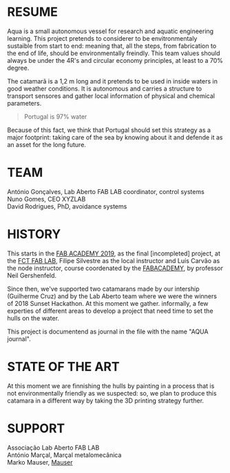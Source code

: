 # RESUME
Aqua is a small autonomous vessel for research and aquatic engineering learning. 
This project pretends to considerer to be envitronmentaly sustaible from start to end: meaning that,
all the steps, from fabrication to the end of life, should be environmentally freindly. This team values should
always be under the 4R's and circular economy principles, at least to a 70% degree.

The catamarã is a 1,2 m long and it pretends to be used in inside waters in good weather conditions. It is autonomous and carries a structure to transport sensores and gather local information of physical and chemical parameters.

> Portugal is 97% water

Because of this fact, we think that Portugal should set this strategy as a major footprint: taking care of the sea by knowing about it and defende it as an asset for the long future.

# TEAM
António Gonçalves, Lab Aberto FAB LAB coordinator, control systems  
Nuno Gomes, CEO XYZLAB  
David Rodrigues, PhD, avoidance systems

# HISTORY
This starts in the [FAB ACADEMY 2019](https://fabacademy.org/2019/labs/fct/students/antonio-gomes/), as the final [incompleted] project, at the [FCT FAB LAB](https://www.fctfablab.fct.unl.pt/), Filipe Silvestre as the local instructor and Luís Carvão as the node instructor, course coordenated by the [FABACADEMY](https://fabacademy.org/), by professor Neil Gershenfeld.

Since then, we've supported two catamarans made by our intership (Guilherme Cruz) and by the Lab Aberto team where we were the winners of 2018 Sunset Hackathon. At this moment we gather. informally, a few experties of different areas to develop a project that need time to set the hulls on the water.

This project is documentend as journal in the file with the name "AQUA journal".

# STATE OF THE ART

At this moment we are finnishing the hulls by painting in a process that is not environmentally friendly as we suspected: so, we plan to produce this catamara in a different way by taking the 3D printing strategy further.

# SUPPORT

Associação Lab Aberto FAB LAB  
António Marçal, Marçal metalomecânica  
Marko Mauser, [Mauser](https://mauser.pt/?utm_source=google&utm_medium=cpc&utm_campaign=search_brand_pt_001&utm_content=mauser&gad_source=1&gclid=CjwKCAiA_aGuBhACEiwAly57MfYggrbJNd3FRifiKndPK_6_WwrcwMlByGgxem8fa2yWEnCWJJE8XRoCIusQAvD_BwE)
